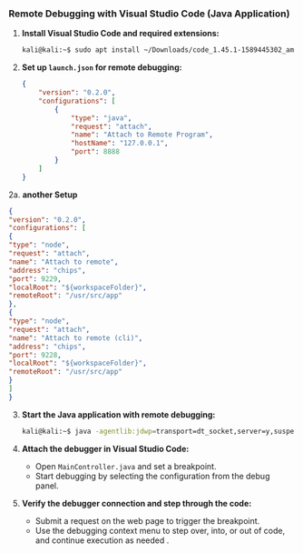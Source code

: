### Remote Debugging with Visual Studio Code (Java Application)
1. **Install Visual Studio Code and required extensions:**
   ```bash
   kali@kali:~$ sudo apt install ~/Downloads/code_1.45.1-1589445302_amd64.deb
   ```

2. **Set up `launch.json` for remote debugging:**
   ```json
   {
       "version": "0.2.0",
       "configurations": [
           {
               "type": "java",
               "request": "attach",
               "name": "Attach to Remote Program",
               "hostName": "127.0.0.1",
               "port": 8888
           }
       ]
   }
   ```
2a. **another Setup**

```json
{
"version": "0.2.0",
"configurations": [
{
"type": "node",
"request": "attach",
"name": "Attach to remote",
"address": "chips",
"port": 9229,
"localRoot": "${workspaceFolder}",
"remoteRoot": "/usr/src/app"
},
{
"type": "node",
"request": "attach",
"name": "Attach to remote (cli)",
"address": "chips",
"port": 9228,
"localRoot": "${workspaceFolder}",
"remoteRoot": "/usr/src/app"
}
]
}
```

   

3. **Start the Java application with remote debugging:**
   ```bash
   kali@kali:~$ java -agentlib:jdwp=transport=dt_socket,server=y,suspend=n,address=9898 -jar NumberGame.jar
   ```

4. **Attach the debugger in Visual Studio Code:**
   - Open `MainController.java` and set a breakpoint.
   - Start debugging by selecting the configuration from the debug panel.

5. **Verify the debugger connection and step through the code:**
   - Submit a request on the web page to trigger the breakpoint.
   - Use the debugging context menu to step over, into, or out of code, and continue execution as needed   .

